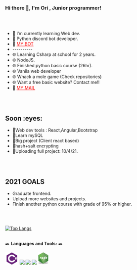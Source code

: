 ### Hi there 👋, I'm Ori , Junior programmer!

<br />
<br />

- 🌱 I’m currently learning Web dev.
-  :dragon: Python discord bot developer.
-  :crystal_ball: <a href="https://discord.com/api/oauth2/authorize?client_id=822480756316045323&permissions=67136512&scope=bot" style="color:red;">MY BOT</a>
- ----------<br> 
-  :globe_with_meridians: Learning Csharp at school for 2 years.
-  :globe_with_meridians: NodeJS.
-  :globe_with_meridians: Finished python basic course (26hr).
-  :globe_with_meridians: Vanila web developer
-  :globe_with_meridians: Whack a mole game (Check repositories)
-  :globe_with_meridians: Want a free basic website? Contact me!!
-  :bell: <a href="https://letmegooglethat.com/?q=My+mail+-+oricohenpp%40gmail.com" style="color:red;">MY MAIL</a>
<br>
<br />
<h2> Soon :eyes: </h2>

-  :notebook:Web dev tools : React,Angular,Bootstrap
-  :notebook:Learn mySQL
-  :notebook:Big project (Client react based)
-  :notebook:hash+salt encrypting
-  :notebook:Uploading full project: 10/4/21.

<br>
<br />
<h2> 2021 GOALS </h2>

-  Graduate frontend.
-  Upload more websites and projects.
-  Finish another python course with grade of 95% or higher.


<br>
<br />

[![Top Langs](https://github-readme-stats.vercel.app/api/top-langs/?username=OriCohen05&hide=html,css)](https://github.com/anuraghazra/github-readme-stats)
<br>
<br />

 :black_nib: **Languages and Tools:**   :black_nib:

<code><img height="40" src="https://github.com/OriCohen05/Images/blob/main/csharp.png"></code>
<code><img height="40" src="https://raw.githubusercontent.com/shinokada/shinokada/master/assets/python.png"></code>
<code><img height="40" src="https://raw.githubusercontent.com/shinokada/shinokada/master/assets/javascript.png"></code>
<code><img height="40" src="https://raw.githubusercontent.com/shinokada/shinokada/master/assets/visual-studio-code.png"></code>
<code><img height="40" src="https://github.com/OriCohen05/Images/blob/main/node.png"></code>

